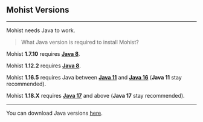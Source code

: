 ## Mohist Versions
---

Mohist needs Java to work.

> What Java version is required to install Mohist?

Mohist **1.7.10** requires **[Java 8](https://adoptium.net/?variant=openjdk8&jvmVariant=hotspot)**.

Mohist **1.12.2** requires **[Java 8](https://adoptium.net/?variant=openjdk8&jvmVariant=hotspot)**.

Mohist **1.16.5** requires Java between **[Java 11](https://adoptium.net/?variant=openjdk11&jvmVariant=hotspot)** and  **[Java 16](https://adoptium.net/?variant=openjdk16&jvmVariant=hotspot)** (**Java 11** stay recommended).

Mohist **1.18.X** requires **[Java 17](https://adoptium.net/?variant=openjdk17&jvmVariant=hotspot)** and above (**Java 17** stay recommended).

---

You can download Java versions [here](https://adoptium.net/).